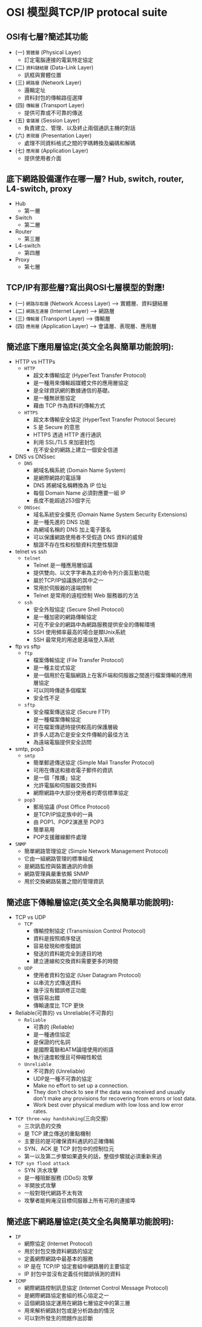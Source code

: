 
# OSI 模型與TCP/IP protocal suite
## OSI有七層?簡述其功能
- (一) `實體層` (Physical Layer)
  - 訂定電腦連接的電氣特定協定
- (二) `資料鏈結層` (Data-Link Layer)
  - 訊框與實體位置 
- (三) `網路層` (Network Layer)
  - 邏輯定址
  - 資料封包的傳輸路徑選擇
- (四) `傳輸層` (Transport Layer)
  - 提供可靠或不可靠的傳送
- (五) `會議層` (Session Layer)
  - 負責建立、管理、以及終止兩個通訊主機的對話
- (六) `表現層` (Presentation Layer)
  - 處理不同資料格式之間的字碼轉換及編碼和解碼
- (七) `應用層` (Application Layer)
  - 提供使用者介面
## 底下網路設備運作在哪一層? Hub, switch, router, L4-switch, proxy
- Hub
  - 第一層
- Switch
  - 第二層 
- Router
  - 第三層
- L4-switch
  - 第四層
- Proxy
  - 第七層
## TCP/IP有那些層?寫出與OSI七層模型的對應!
- (一) `網路存取層` (Network Access Layer) --> 實體層、資料鏈結層
- (二) `網路互連層` (Internet Layer) --> 網路層
- (三) `傳輸層` (Transport Layer) --> 傳輸層
- (四) `應用層` (Application Layer) --> 會議層、表現層、應用層
## 簡述底下應用層協定(英文全名與簡單功能說明):
- HTTP vs HTTPs
  - `HTTP`
    - 超文本傳輸協定 (HyperText Transfer Protocol)
    - 是一種用來傳輸超媒體文件的應用層協定
    - 是全球資訊網的數據通信的基礎。
    - 是一種無狀態協定
    - 藉由 TCP 作為資料的傳輸方式
  - `HTTPS`
    - 超文本傳輸安全協定 (HyperText Transfer Protocol Secure)
    - S 是 Secure 的意思
    - HTTPS 透過 HTTP 進行通訊
    - 利用 SSL/TLS 來加密封包
    - 在不安全的網路上建立一個安全信道
- DNS vs DNSsec
  - `DNS`
    - 網域名稱系統 (Domain Name System)
    - 是網際網路的電話簿
    - DNS 將網域名稱轉換為 IP 位址
    - 每個 Domain Name 必須對應要一組 IP
    - 長度不能超過253個字元
  - `DNSsec`
    - 域名系統安全擴充 (Domain Name System Security Extensions)
    - 是一種先進的 DNS 功能
    - 為網域名稱的 DNS 加上電子簽名
    - 可以保護網路使用者不受假造 DNS 資料的威脅
    - 驗證不存在性和校驗資料完整性驗證
- telnet vs ssh
  - `telnet`
    - Telnet 是一種應用層協議 
    - 提供雙向、以文字字串為主的命令列介面互動功能
    - 屬於TCP/IP協議族的其中之一
    - 常用於伺服器的遠端控制
    - Telnet 是常用的遠程控制 Web 服務器的方法
  - `ssh`
    - 安全外殼協定 (Secure Shell Protocol)
    - 是一種加密的網路傳輸協定
    - 可在不安全的網路中為網路服務提供安全的傳輸環境
    - SSH 使用頻率最高的場合是類Unix系統 
    - SSH 最常見的用途是遠端登入系統
- ftp vs sftp
  - `ftp`
    - 檔案傳輸協定 (File Transfer Protocol)
    - 是一種主從式協定
    - 是一個用於在電腦網路上在客戶端和伺服器之間進行檔案傳輸的應用層協定
    - 可以同時傳遞多個檔案
    - 安全性不足 
  - `sftp` 
    - 安全檔案傳送協定 (Secure FTP)
    - 是一種檔案傳輸協定
    - 可在檔案傳遞時提供較高的保護層級
    - 許多人認為它是安全文件傳輸的最佳方法
    - 為遠端電腦提供安全訪問
- smtp, pop3
  - `smtp`
    - 簡單郵遞傳送協定 (Simple Mail Transfer Protocol) 
    - 可用在傳送和接收電子郵件的資訊
    - 是一個「推播」協定
    - 允許電腦和伺服器交換資料
    - 網際網路中大部分使用者的寄信標準協定
  - `pop3` 
    - 郵局協議 (Post Office Protocol) 
    - 是TCP/IP協定族中的一員
    - 由 POP1、POP2演進至 POP3
    - 簡單易用
    - POP支援離線郵件處理
- `SNMP`
    - 簡單網路管理協定 (Simple Network Management Protocol)
    - 它由一組網路管理的標準組成
    - 是網路監控與裝置通訊的命脈
    - 網路管理員嚴重依賴 SNMP
    - 用於交換網路裝置之間的管理資訊
## 簡述底下傳輸層協定(英文全名與簡單功能說明):
- TCP vs UDP
  - `TCP`
    - 傳輸控制協定 (Transmission Control Protocol)
    - 資料是按照順序發送
    - 容易發現和修復錯誤
    - 發送的資料能完全到達目的地
    - 建立連線和交換資料需要更多的時間
  - `UDP`
    - 使用者資料包協定 (User Datagram Protocol)
    - 以串流方式傳送資料
    - 幾乎沒有錯誤修正功能
    - 很容易出錯
    - 傳輸速度比 TCP 更快
 - Reliable(可靠的) vs Unreliable(不可靠的)
   - `Reliable`
     - 可靠的 (Reliable) 
     - 是一種通信協定
     - 是保證的代名詞
     - 是國際電聯和ATM論壇使用的術語
     - 執行速度較慢且可伸縮性較低
   - `Unreliable`
     - 不可靠的 (Unreliable)
     - UDP是一種不可靠的協定
     - Make no effort to set up a connection.
     - They don't check to see if the data was received and usually don't make any provisions for recovering from errors or lost data.
     - Work best over physical medium with low loss and low error rates.
 - `TCP three-way handshaking`(三向交握) 
   - 三次訊息的交換
   - 是 TCP 建立傳送的重點機制
   - 主要目的是可確保資料通訊的正確傳輸
   - SYN、ACK 是 TCP 封包中的控制位元 
   - 第一以及第二步驟如果遺失的話，整個步驟就必須重新來過
 - `TCP syn flood attack`
   - SYN 洪水攻擊
   - 是一種阻斷服務 (DDoS) 攻擊
   - 半開放式攻擊
   - 一般對現代網路不太有效
   - 攻擊者能夠淹沒目標伺服器上所有可用的連接埠
## 簡述底下網路層協定(英文全名與簡單功能說明):
- `IP`
  - 網際協定 (Internet Protocol)
  - 用於封包交換資料網路的協定
  - 定義網際網路中最基本的服務
  - IP 是在 TCP/IP 協定套組中網路層的主要協定
  - IP 封包中並沒有定義任何錯誤偵測的資料
- `ICMP`
  - 網際網路控制訊息協定 (Internet Control Message Protocol)
  - 是網際網路協定套組的核心協定之一
  - 這個網路協定運用在網路七層協定中的第三層
  - 用來解析網路封包或是分析路由的情況
  - 可以對所發生的問題作出診斷
